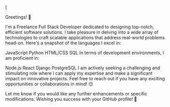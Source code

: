 [

Greetings! 👋

I'm a Freelance Full Stack Developer dedicated to designing top-notch, efficient software solutions. I take pleasure in delving into a wide array of technologies to craft scalable applications that address real-world problems head-on. Here's a snapshot of the languages I excel in:

JavaScript
Python
HTML/CSS
SQL
In terms of development environments, I am proficient in:

Node.js
React
Django
PostgreSQL
I am actively seeking a challenging and stimulating role where I can apply my expertise and make a significant impact on innovative projects. Feel free to reach out if you have any exciting opportunities or collaborations in mind! 😊

Let me know if you would like any further enhancements or specific modifications. Wishing you success with your GitHub profile! 🚀



<!---
Sari727896/Sari727896 is a ✨ special ✨ repository because its `README.md` (this file) appears on your GitHub profile.
You can click the Preview link to take a look at your changes.
--->
